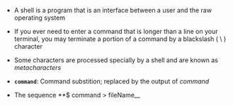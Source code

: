 - A shell is a program that is an interface between a user and the raw operating system

- If you ever need to enter a command that is longer than a line on your terminal, you may terminate a portion of a command by a blackslash ( \ ) character

- Some characters are processed specially by a shell and are known as *metacharacters*

- **`command`**: Command substition; replaced by the output of *command*

- The sequence **$ command > fileName__
